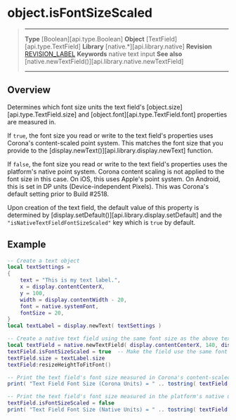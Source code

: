 # object.isFontSizeScaled

> --------------------- ------------------------------------------------------------------------------------------
> __Type__              [Boolean][api.type.Boolean]
> __Object__            [TextField][api.type.TextField]
> __Library__           [native.*][api.library.native]
> __Revision__          [REVISION_LABEL](REVISION_URL)
> __Keywords__          native text input
> __See also__          [native.newTextField()][api.library.native.newTextField]
> --------------------- ------------------------------------------------------------------------------------------

## Overview

Determines which font size units the text field's [object.size][api.type.TextField.size] and [object.font][api.type.TextField.font] properties are measured in.

If `true`, the font size you read or write to the text field's properties uses Corona's <nobr>content-scaled</nobr> point system. This matches the font size that you provide to the [display.newText()][api.library.display.newText] function.

If `false`, the font size you read or write to the text field's properties uses the platform's native point system. Corona content scaling is not applied to the font size in this case. On iOS, this uses Apple's point system. On Android, this is set in DP units <nobr>(Device-independent Pixels).</nobr> This was Corona's default setting prior to Build #2518.

Upon creation of the text field, the default value of this property is determined by [display.setDefault()][api.library.display.setDefault] and the `"isNativeTextFieldFontSizeScaled"` key which is `true` by default.

## Example

``````lua
-- Create a text object
local textSettings =
{
	text = "This is my text label.",
	x = display.contentCenterX,
	y = 100,
	width = display.contentWidth - 20,
	font = native.systemFont,
	fontSize = 20,
}
local textLabel = display.newText( textSettings )

-- Create a native text field using the same font size as the above text object
local textField = native.newTextField( display.contentCenterX, 140, display.contentWidth-20, 40 )
textField.isFontSizeScaled = true  -- Make the field use the same font units as the text object
textField.size = textLabel.size
textField:resizeHeightToFitFont()

-- Print the text field's font size measured in Corona's content-scaled units
print( "Text Field Font Size (Corona Units) = " .. tostring( textField.size ) )

-- Print the text field's font size measured in the platform's native units
textField.isFontSizeScaled = false
print( "Text Field Font Size (Native Units) = " .. tostring( textField.size ) )
``````